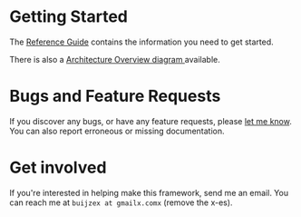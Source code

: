 # Getting Started #
The [Reference Guide](http://cqrs4j.googlecode.com/files/reference-guide-0.3.pdf) contains the information you need to get started.

There is also a [Architecture Overview diagram ](ArchitectureOverview.md) available.

# Bugs and Feature Requests #
If you discover any bugs, or have any feature requests, please [let me know](http://code.google.com/p/cqrs4j/issues/list). You can also report erroneous or missing documentation.

# Get involved #
If you're interested in helping make this framework, send me an email. You can reach me at `buijzex at gmailx.comx` (remove the x-es).
